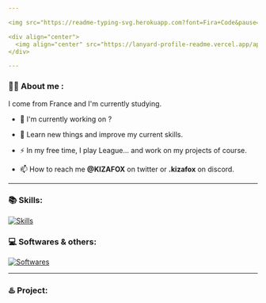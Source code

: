 ```yaml
---

<img src="https://readme-typing-svg.herokuapp.com?font=Fira+Code&pause=1000&color=e79c00C&random=false&width=435&lines=%F0%9F%91%8B+Hi+there!;I'm+Victor+(know+as+Victor);%E2%A4%B5%EF%B8%8F+See+my+projects+below](https://readme-typing-svg.herokuapp.com?font=Fira+Code&pause=1000&color=F7A733&random=false&width=435&lines=%F0%9F%91%8B+Hi+there!;I'm+Victor+(know+as+Victor);%E2%A4%B5%EF%B8%8F+See+my+projects+below"/>

<div align="center">
  <img align="center" src="https://lanyard-profile-readme.vercel.app/api/312654382586134529?theme=dark&animated=true">
</div>

---
```


### :man_technologist: About me :
I come from France and I'm currently studying.

- 🔭 I'm currently working on ?

- 🌱 Learn new things and improve my current skills.

- ⚡ In my free time, I play League... and work on my projects of course.

- 📫 How to reach me **@KIZAFOX** on twitter or **.kizafox** on discord.

---

### 📚 Skills:

[![Skills](https://skillicons.dev/icons?i=java,html,css,js,php,git,mysql,redis,mongo,bootstrap,tailwind)](https://skillicons.dev)

### 💻 Softwares & others:

[![Softwares](https://skillicons.dev/icons?i=idea,vscode,node,sqlite,github,linux,grafana)](https://skillicons.dev)

---

### ♨️ Project:
